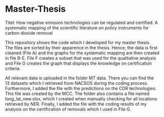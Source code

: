 # Master-Thesis
Titel: How negative emission technologies can be regulated and certified. A systematic mapping of the scientific literature on  policy instruments for carbon dioxide removal

This repository shows the code which I developed for my master thesis. The files are sorted by their apparence in the thesis. Hence, the data is first cleaned (File A) and the graphs for the systematic mapping are then created in file B-E. File F creates a subset that was used for the qualitative analysis and File G creates the graph that displays the knowledge on certification criteria.

All relevant data is uploaded in the folder MT data. There you can find the 13 datasets which I retrieved from NACSOS during the coding process. Furthermore, I added the file with the predictions on the CDR technologies. This file was created by the MCC. The folder also contains a file named long_lat_new.xlsx, which I created when manually checking for all locations retrieved by NER. Finally, I added the file with the coding results of my analysis on the certification of removals which I used in File G.
